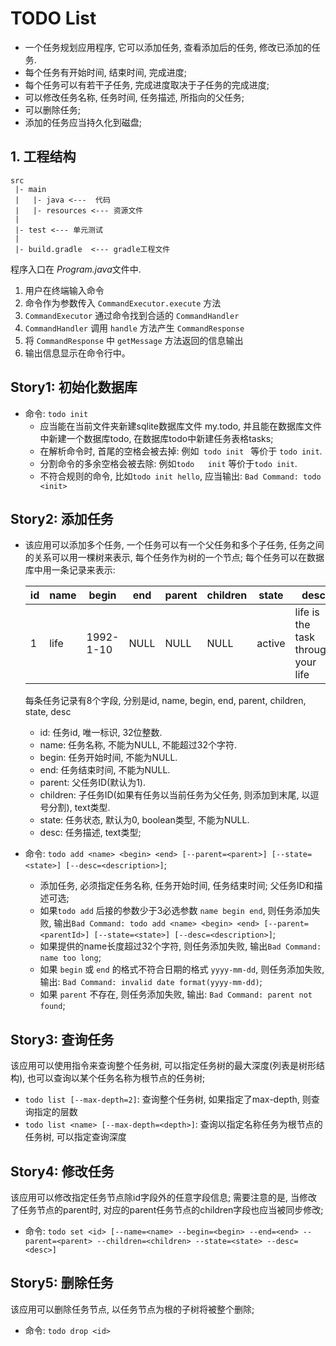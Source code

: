 # TODO List
- 一个任务规划应用程序, 它可以添加任务, 查看添加后的任务, 修改已添加的任务.
- 每个任务有开始时间, 结束时间, 完成进度;
- 每个任务可以有若干子任务, 完成进度取决于子任务的完成进度; 
- 可以修改任务名称, 任务时间, 任务描述, 所指向的父任务;
- 可以删除任务;
- 添加的任务应当持久化到磁盘;

## 1. 工程结构

```
src
 |- main
 |   |- java <---  代码
 |   |- resources <--- 资源文件
 |
 |- test <--- 单元测试
 |
 |- build.gradle  <--- gradle工程文件
```
程序入口在 *Program.java*文件中. 

1. 用户在终端输入命令
1. 命令作为参数传入 `CommandExecutor.execute` 方法
1. `CommandExecutor` 通过命令找到合适的 `CommandHandler`
1. `CommandHandler` 调用 `handle` 方法产生 `CommandResponse`
1. 将 `CommandResponse` 中 `getMessage` 方法返回的信息输出
1. 输出信息显示在命令行中。

## Story1: 初始化数据库
- 命令: ```todo init```
  - 应当能在当前文件夹新建sqlite数据库文件 my.todo, 并且能在数据库文件中新建一个数据库todo, 在数据库todo中新建任务表格tasks;
  - 在解析命令时, 首尾的空格会被去掉: 例如```  todo init  ``` 等价于 ```todo init```.
  - 分割命令的多余空格会被去除: 例如```todo   init``` 等价于```todo init```.
  - 不符合规则的命令, 比如```todo init hello```, 应当输出: ```Bad Command: todo <init>```



## Story2: 添加任务
- 该应用可以添加多个任务, 一个任务可以有一个父任务和多个子任务, 任务之间的关系可以用一棵树来表示, 每个任务作为树的一个节点; 每个任务可以在数据库中用一条记录来表示: 

    | id | name | begin | end | parent | children | state | desc |
    | -- | -- | -- | -- | -- | -- | -- | -- |
    | 1  | life | 1992-1-10 | NULL | NULL | NULL | active | life is the task through your life |

    每条任务记录有8个字段, 分别是id, name, begin, end, parent, children, state, desc  

    - id: 任务id, 唯一标识, 32位整数.
    - name: 任务名称, 不能为NULL, 不能超过32个字符.
    - begin: 任务开始时间, 不能为NULL.
    - end: 任务结束时间, 不能为NULL.
    - parent: 父任务ID(默认为1).
    - children: 子任务ID(如果有任务以当前任务为父任务, 则添加到末尾, 以逗号分割), text类型.
    - state: 任务状态, 默认为0, boolean类型, 不能为NULL.
    - desc: 任务描述, text类型;

- 命令: ```todo add <name> <begin> <end> [--parent=<parent>] [--state=<state>] [--desc=<description>]```;  
    - 添加任务, 必须指定任务名称, 任务开始时间, 任务结束时间; 父任务ID和描述可选;
    - 如果```todo add``` 后接的参数少于3必选参数 ```name begin end```, 则任务添加失败, 输出```Bad Command: todo add <name> <begin> <end> [--parent=<parentId>] [--state=<state>] [--desc=<description>]```;
    - 如果提供的name长度超过32个字符, 则任务添加失败, 输出```Bad Command: name too long```;
    - 如果 ```begin``` 或 ```end``` 的格式不符合日期的格式 ```yyyy-mm-dd```, 则任务添加失败, 输出: ```Bad Command: invalid date format(yyyy-mm-dd)```;
    - 如果 ```parent``` 不存在, 则任务添加失败, 输出: ```Bad Command: parent not found```;

## Story3: 查询任务
该应用可以使用指令来查询整个任务树, 可以指定任务树的最大深度(列表是树形结构), 也可以查询以某个任务名称为根节点的任务树;

- ```todo list [--max-depth=2]```: 查询整个任务树, 如果指定了max-depth, 则查询指定的层数
- ```todo list <name> [--max-depth=<depth>]```: 查询以指定名称任务为根节点的任务树, 可以指定查询深度

## Story4: 修改任务
该应用可以修改指定任务节点除id字段外的任意字段信息; 需要注意的是, 当修改了任务节点的parent时, 对应的parent任务节点的children字段也应当被同步修改;
- 命令: ```todo set <id> [--name=<name> --begin=<begin> --end=<end> --parent=<parent> --children=<children> --state=<state> --desc=<desc>]```

## Story5: 删除任务
该应用可以删除任务节点, 以任务节点为根的子树将被整个删除;
- 命令: ```todo drop <id>```